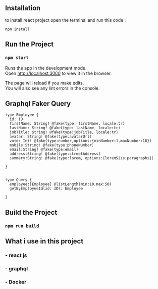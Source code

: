  

## Installation
to install react project open the terminal and run this code :<br>


``` npm install ```


## Run the Project <br>

### `npm start`

Runs the app in the development mode.<br>
Open [http://localhost:3000](http://localhost:3000) to view it in the browser.

The page will reload if you make edits.<br>
You will also see any lint errors in the console.

## Graphql Faker Query <br>

```
type Employee {
  id: ID
  firstName: String! @fake(type: firstName, locale:tr)
  lastName: String! @fake(type: lastName, locale:tr)
  jobTitle: String! @fake(type:jobTitle, locale:tr)
  avatar: String! @fake(type:avatarUrl)
  vote: Int! @fake(type:number,options:{minNumber:1,maxNumber:10})
  mobile:String! @fake(type:phoneNumber)
  email:String! @fake(type:email)
  address:String! @fake(type:streetAddress)
  summery:String! @fake(type:lorem, options:{loremSize:paragraphs})
  
}


type Query {
  employee:[Employee] @listLength(min:10,max:50)
  getByEmployeeId(id: ID): Employee
  
}
```



## Build the Project <br>


### `npm run build`



 ## What i use in this project <br>

 ### - react js
 ### - graphql
 ### - Docker




  
